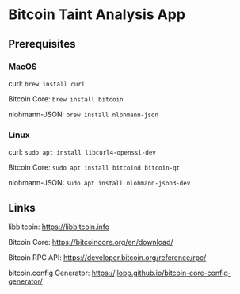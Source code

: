 # Bitcoin Taint Analysis App

## Prerequisites
### MacOS
curl: ```brew install curl```

Bitcoin Core: ```brew install bitcoin```

nlohmann-JSON: ```brew install nlohmann-json```

### Linux
curl: ```sudo apt install libcurl4-openssl-dev```

Bitcoin Core: ```sudo apt install bitcoind bitcoin-qt```

nlohmann-JSON: ```sudo apt install nlohmann-json3-dev```

## Links
libbitcoin: https://libbitcoin.info

Bitcoin Core: https://bitcoincore.org/en/download/

Bitcoin RPC API: https://developer.bitcoin.org/reference/rpc/

bitcoin.config Generator: https://jlopp.github.io/bitcoin-core-config-generator/
